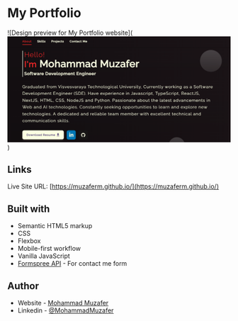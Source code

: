 # My Portfolio

![Design preview for My Portfolio website](![Alt text](image.png))


## Links

Live Site URL: [https://muzaferm.github.io/](https://muzaferm.github.io/)


## Built with

- Semantic HTML5 markup
- CSS
- Flexbox
- Mobile-first workflow
- Vanilla JavaScript
- [Formspree API](https://formspree.io/) - For contact me form


## Author

- Website - [Mohammad Muzafer](muzaferm.github.io)
- Linkedin - [@MohammadMuzafer](https://www.linkedin.com/in/MohammadMuzafer/)